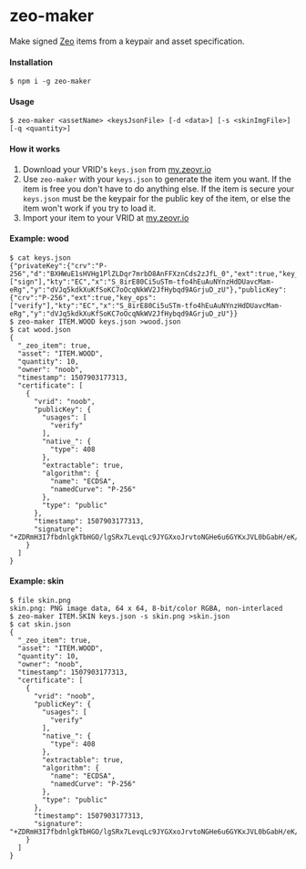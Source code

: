 # zeo-maker

Make signed [Zeo](https://github.com/modulesio/zeo) items from a keypair and asset specification.

#### Installation

```
$ npm i -g zeo-maker
```

#### Usage

```
$ zeo-maker <assetName> <keysJsonFile> [-d <data>] [-s <skinImgFile>] [-q <quantity>]
```

#### How it works

1. Download your VRID's `keys.json` from [my.zeovr.io](https://my.zeovr.io/)
1. Use `zeo-maker` with your `keys.json` to generate the item you want. If the item is free you don't have to do anything else. If the item is secure your `keys.json` must be the keypair for the public key of the item, or else the item won't work if you try to load it.
1. Import your item to your VRID at [my.zeovr.io](https://my.zeovr.io/)

#### Example: wood

```
$ cat keys.json
{"privateKey":{"crv":"P-256","d":"BXHWuE1sHVHg1PlZLDqr7mrbD8AnFFXznCds2zJfL_0","ext":true,"key_ops":["sign"],"kty":"EC","x":"S_8irE80Ci5uSTm-tfo4hEuAuNYnzHdDUavcMam-eRg","y":"dVJq5kdkXuKfSoKC7oOcqNkWV2JfHybqd9AGrjuD_zU"},"publicKey":{"crv":"P-256","ext":true,"key_ops":["verify"],"kty":"EC","x":"S_8irE80Ci5uSTm-tfo4hEuAuNYnzHdDUavcMam-eRg","y":"dVJq5kdkXuKfSoKC7oOcqNkWV2JfHybqd9AGrjuD_zU"}}
$ zeo-maker ITEM.WOOD keys.json >wood.json
$ cat wood.json
{
  "_zeo_item": true,
  "asset": "ITEM.WOOD",
  "quantity": 10,
  "owner": "noob",
  "timestamp": 1507903177313,
  "certificate": [
    {
      "vrid": "noob",
      "publicKey": {
        "usages": [
          "verify"
        ],
        "native_": {
          "type": 408
        },
        "extractable": true,
        "algorithm": {
          "name": "ECDSA",
          "namedCurve": "P-256"
        },
        "type": "public"
      },
      "timestamp": 1507903177313,
      "signature": "+ZDRmH3I7fbdnlgkTbHGO/lgSRx7LevqLc9JYGXxoJrvtoNGHe6u6GYKxJVL0bGabH/eK/kYdvFW1HulQwhokg=="
    }
  ]
}
```

#### Example: skin

```
$ file skin.png
skin.png: PNG image data, 64 x 64, 8-bit/color RGBA, non-interlaced
$ zeo-maker ITEM.SKIN keys.json -s skin.png >skin.json
$ cat skin.json
{
  "_zeo_item": true,
  "asset": "ITEM.WOOD",
  "quantity": 10,
  "owner": "noob",
  "timestamp": 1507903177313,
  "certificate": [
    {
      "vrid": "noob",
      "publicKey": {
        "usages": [
          "verify"
        ],
        "native_": {
          "type": 408
        },
        "extractable": true,
        "algorithm": {
          "name": "ECDSA",
          "namedCurve": "P-256"
        },
        "type": "public"
      },
      "timestamp": 1507903177313,
      "signature": "+ZDRmH3I7fbdnlgkTbHGO/lgSRx7LevqLc9JYGXxoJrvtoNGHe6u6GYKxJVL0bGabH/eK/kYdvFW1HulQwhokg=="
    }
  ]
}
```
